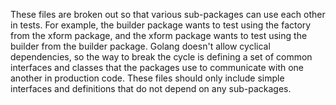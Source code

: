These files are broken out so that various sub-packages can use each other in
tests. For example, the builder package wants to test using the factory from
the xform package, and the xform package wants to test using the builder from
the builder package. Golang doesn't allow cyclical dependencies, so the way to
break the cycle is defining a set of common interfaces and classes that the
packages use to communicate with one another in production code. These files
should only include simple interfaces and definitions that do not depend on any
sub-packages.
